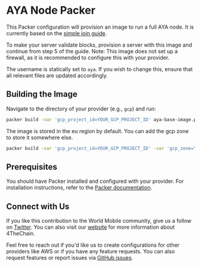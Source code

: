 
# AYA Node Packer

This Packer configuration will provision an image to run a full AYA node. It is currently based on the [simple join guide](https://github.com/worldmobilegroup/aya-node/blob/main/docs/guide_join_devnet_simple.md).

To make your server validate blocks, provision a server with this image and continue from step 5 of the guide. Note: This image does not set up a firewall, as it is recommended to configure this with your provider.

The username is statically set to `aya`. If you wish to change this, ensure that all relevant files are updated accordingly.

## Building the Image

Navigate to the directory of your provider (e.g., `gcp`) and run:
```sh
packer build -var 'gcp_project_id=YOUR_GCP_PROJECT_ID' aya-base-image.pkr.hcl
```

The image is stored in the eu region by default. You can add the gcp zone to store it somewhere else.
```sh
packer build -var 'gcp_project_id=YOUR_GCP_PROJECT_ID' -var 'gcp_zone=YOUR_GCP_ZONE' aya-base-image.pkr.hcl
```


## Prerequisites

You should have Packer installed and configured with your provider. For installation instructions, refer to the [Packer documentation](https://developer.hashicorp.com/packer/tutorials/docker-get-started/get-started-install-cli).

## Connect with Us

If you like this contribution to the World Mobile community, give us a follow on [Twitter](https://twitter.com/4thechain). You can also visit our [website](https://4thechain.com/) for more information about 4TheChain.

Feel free to reach out if you'd like us to create configurations for other providers like AWS or if you have any feature requests. You can also request features or report issues via [GitHub issues](https://github.com/4thechain/aya-node-image/issues).

